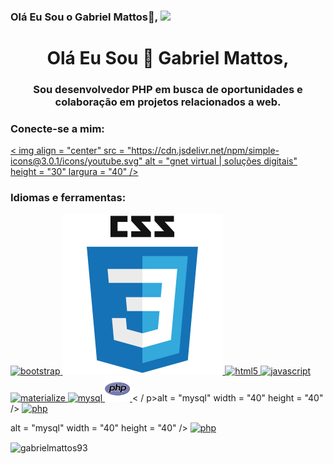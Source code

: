   
### Olá Eu Sou o Gabriel Mattos👋,   <img src="https://www.programadorphp.com.br/assets/img/banner_centro.png">

<h1 align = "center"> Olá Eu Sou 👋 Gabriel Mattos, </h1>
<h3 align = "center"> Sou desenvolvedor PHP em busca de oportunidades e colaboração em projetos relacionados a web. </h3>

<h3 align = "left"> Conecte-se a mim: </h3>
<p align = "left">
<a href="https://www.youtube.com/c/gnet virtual | soluções digitais" target="blank"> < img align = "center" src = "https://cdn.jsdelivr.net/npm/simple-icons@3.0.1/icons/youtube.svg" alt = "gnet virtual | soluções digitais" height = "30" largura = "40" /> </a>
</p>

<h3 align = "left"> Idiomas e ferramentas: </h3>
<p align = "left"> <a href="https://getbootstrap.com" target="_blank"> <img src = "https://raw.githubusercontent.com/devicons/devicon/master/icons/ bootstrap / bootstrap-plain-wordmark.svg "alt =" bootstrap "width =" 40 "height =" 40 "/> </a> <a href =" https://www.w3schools.com/css/ "target = "_ blank"> <img src = "https://raw.githubusercontent.com/devicons/devicon/master/icons/css3/css3-original-wordmark.svg" alt = "css3" largura = "40" altura = "40" /> </a> <a href="https://www.w3.org/html/" target="_blank"> <img src = "https: //raw.githubusercontent.com / devicons / devicon / master / icons / html5 / html5-original-wordmark.svg "alt =" html5 "width =" 40 "height =" 40 "/> </a> <a href =" https: // developer.mozilla.org/en-US/docs/Web/JavaScript "target =" _ blank "> <img src =" https://raw.githubusercontent.com/devicons/devicon/master/icons/javascript/javascript-original .svg "alt =" javascript "width =" 40 "height =" 40 "/> </a> <a href="https://materializecss.com/" target="_blank"> <img src =" https : //raw.githubusercontent.com/prplx/svg-logos/5585531d45d294869c4eaab4d7cf2e9c167710a9/svg/materialize.svg "alt =" materialize "width =" 40 "height =" 40 "/> </a><a href="https://www.mysql.com/" target="_blank"> <img src = "https://raw.githubusercontent.com/devicons/devicon/master/icons/mysql/mysql-original -wordmark.svg "alt =" mysql "width =" 40 "height =" 40 "/> </a> <a href="https://www.php.net" target="_blank"> <img src = "https://raw.githubusercontent.com/devicons/devicon/master/icons/php/php-original.svg" alt = "php" width = "40" height = "40" /> </a> < / p>alt = "mysql" width = "40" height = "40" /> </a> <a href="https://www.php.net" target="_blank"> <img src = "https: / /raw.githubusercontent.com/devicons/devicon/master/icons/php/php-original.svg "alt =" php "largura =" 40 "altura =" 40 "/> </a> </p>alt = "mysql" width = "40" height = "40" /> </a> <a href="https://www.php.net" target="_blank"> <img src = "https: / /raw.githubusercontent.com/devicons/devicon/master/icons/php/php-original.svg "alt =" php "largura =" 40 "altura =" 40 "/> </a> </p>

<p> <img align = "center" src = "https://github-readme-stats.vercel.app/api/top-langs?username=gabrielmattos93&show_icons=true&locale=en&layout=compact" alt = "gabrielmattos93" /> </p>
